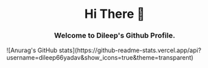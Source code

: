 <h1 align="center">
Hi There 👋 <br> 

</h1>

<h3 align="center">
Welcome to Dileep's Github Profile.
</h3

<p align="center">
![Anurag's GitHub stats](https://github-readme-stats.vercel.app/api?username=dileep66yadav&show_icons=true&theme=transparent)
  </a>
</p>

